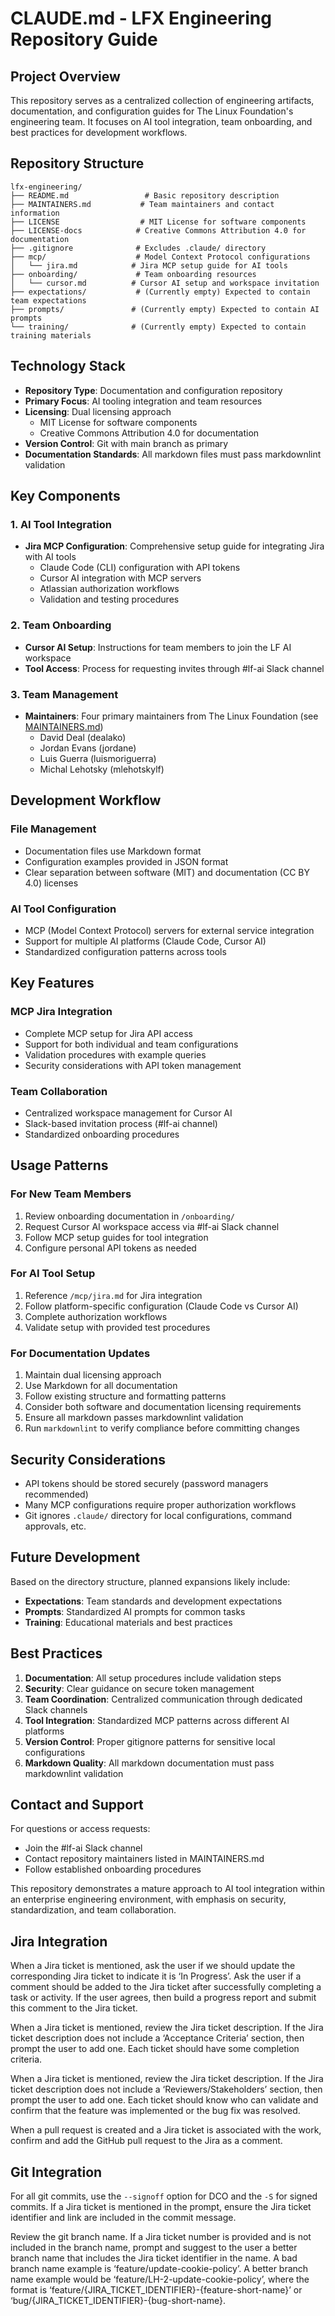 # CLAUDE.md - LFX Engineering Repository Guide

## Project Overview

This repository serves as a centralized collection of engineering artifacts,
documentation, and configuration guides for The Linux Foundation's engineering
team. It focuses on AI tool integration, team onboarding, and best practices for
development workflows.

## Repository Structure

```code
lfx-engineering/
├── README.md                 # Basic repository description
├── MAINTAINERS.md           # Team maintainers and contact information
├── LICENSE                  # MIT License for software components
├── LICENSE-docs            # Creative Commons Attribution 4.0 for documentation
├── .gitignore              # Excludes .claude/ directory
├── mcp/                    # Model Context Protocol configurations
│   └── jira.md            # Jira MCP setup guide for AI tools
├── onboarding/             # Team onboarding resources
│   └── cursor.md          # Cursor AI setup and workspace invitation
├── expectations/           # (Currently empty) Expected to contain team expectations
├── prompts/               # (Currently empty) Expected to contain AI prompts
└── training/              # (Currently empty) Expected to contain training materials
```

## Technology Stack

- **Repository Type**: Documentation and configuration repository
- **Primary Focus**: AI tooling integration and team resources
- **Licensing**: Dual licensing approach
  - MIT License for software components
  - Creative Commons Attribution 4.0 for documentation
- **Version Control**: Git with main branch as primary
- **Documentation Standards**: All markdown files must pass markdownlint validation

## Key Components

### 1. AI Tool Integration

- **Jira MCP Configuration**: Comprehensive setup guide for integrating Jira with AI tools
  - Claude Code (CLI) configuration with API tokens
  - Cursor AI integration with MCP servers
  - Atlassian authorization workflows
  - Validation and testing procedures

### 2. Team Onboarding

- **Cursor AI Setup**: Instructions for team members to join the LF AI workspace
- **Tool Access**: Process for requesting invites through #lf-ai Slack channel

### 3. Team Management

- **Maintainers**: Four primary maintainers from The Linux Foundation (see [MAINTAINERS.md](MAINTAINERS.md))
  - David Deal (dealako)
  - Jordan Evans (jordane)
  - Luis Guerra (luismoriguerra)
  - Michal Lehotsky (mlehotskylf)

## Development Workflow

### File Management

- Documentation files use Markdown format
- Configuration examples provided in JSON format
- Clear separation between software (MIT) and documentation (CC BY 4.0) licenses

### AI Tool Configuration

- MCP (Model Context Protocol) servers for external service integration
- Support for multiple AI platforms (Claude Code, Cursor AI)
- Standardized configuration patterns across tools

## Key Features

### MCP Jira Integration

- Complete MCP setup for Jira API access
- Support for both individual and team configurations
- Validation procedures with example queries
- Security considerations with API token management

### Team Collaboration

- Centralized workspace management for Cursor AI
- Slack-based invitation process (#lf-ai channel)
- Standardized onboarding procedures

## Usage Patterns

### For New Team Members

1. Review onboarding documentation in `/onboarding/`
2. Request Cursor AI workspace access via #lf-ai Slack channel
3. Follow MCP setup guides for tool integration
4. Configure personal API tokens as needed

### For AI Tool Setup

1. Reference `/mcp/jira.md` for Jira integration
2. Follow platform-specific configuration (Claude Code vs Cursor AI)
3. Complete authorization workflows
4. Validate setup with provided test procedures

### For Documentation Updates

1. Maintain dual licensing approach
2. Use Markdown for all documentation
3. Follow existing structure and formatting patterns
4. Consider both software and documentation licensing requirements
5. Ensure all markdown passes markdownlint validation
6. Run `markdownlint` to verify compliance before committing changes

## Security Considerations

- API tokens should be stored securely (password managers recommended)
- Many MCP configurations require proper authorization workflows
- Git ignores `.claude/` directory for local configurations, command approvals, etc.

## Future Development

Based on the directory structure, planned expansions likely include:

- **Expectations**: Team standards and development expectations
- **Prompts**: Standardized AI prompts for common tasks
- **Training**: Educational materials and best practices

## Best Practices

1. **Documentation**: All setup procedures include validation steps
2. **Security**: Clear guidance on secure token management
3. **Team Coordination**: Centralized communication through dedicated Slack channels
4. **Tool Integration**: Standardized MCP patterns across different AI platforms
5. **Version Control**: Proper gitignore patterns for sensitive local configurations
6. **Markdown Quality**: All markdown documentation must pass markdownlint validation

## Contact and Support

For questions or access requests:

- Join the #lf-ai Slack channel
- Contact repository maintainers listed in MAINTAINERS.md
- Follow established onboarding procedures

This repository demonstrates a mature approach to AI tool integration within an
enterprise engineering environment, with emphasis on security, standardization,
and team collaboration.

## Jira Integration

When a Jira ticket is mentioned, ask the user if we should update the
corresponding Jira ticket to indicate it is ‘In Progress’. Ask the user if a
comment should be added to the Jira ticket after successfully completing a task
or activity. If the user agrees, then build a progress report and submit this
comment to the Jira ticket.

When a Jira ticket is mentioned, review the Jira ticket description. If the Jira
ticket description does not include a ‘Acceptance Criteria’ section, then prompt
the user to add one. Each ticket should have some completion criteria.

When a Jira ticket is mentioned, review the Jira ticket description. If the Jira
ticket description does not include a ‘Reviewers/Stakeholders’ section, then
prompt the user to add one. Each ticket should know who can validate and confirm
that the feature was implemented or the bug fix was resolved.

When a pull request is created and a Jira ticket is associated with the work,
confirm and add the GitHub pull request to the Jira as a comment.

## Git Integration

For all git commits, use the `--signoff` option for DCO and the `-S` for signed
commits. If a Jira ticket is mentioned in the prompt, ensure the Jira ticket
identifier and link are included in the commit message.

Review the git branch name. If a Jira ticket number is provided and is not
included in the branch name, prompt and suggest to the user a better branch name
that includes the Jira ticket identifier in the name. A bad branch name example
is ‘feature/update-cookie-policy’. A better branch name example would be
‘feature/LH-2-update-cookie-policy’, where the format is
‘feature/{JIRA_TICKET_IDENTIFIER}-{feature-short-name}’ or
‘bug/{JIRA_TICKET_IDENTIFIER}-{bug-short-name}.
